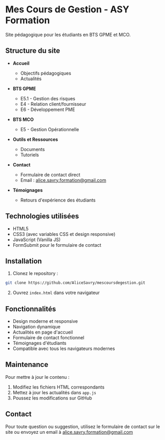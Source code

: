 # Mes Cours de Gestion - ASY Formation

Site pédagogique pour les étudiants en BTS GPME et MCO.

## Structure du site

- **Accueil**
  - Objectifs pédagogiques
  - Actualités

- **BTS GPME**
  - E5.1 - Gestion des risques
  - E4 - Relation client/fournisseur
  - E6 - Développement PME

- **BTS MCO**
  - E5 - Gestion Opérationnelle

- **Outils et Ressources**
  - Documents
  - Tutoriels

- **Contact**
  - Formulaire de contact direct
  - Email : alice.savry.formation@gmail.com

- **Témoignages**
  - Retours d'expérience des étudiants

## Technologies utilisées

- HTML5
- CSS3 (avec variables CSS et design responsive)
- JavaScript (Vanilla JS)
- FormSubmit pour le formulaire de contact

## Installation

1. Clonez le repository :
```bash
git clone https://github.com/AliceSavry/mescoursdegestion.git
```

2. Ouvrez `index.html` dans votre navigateur

## Fonctionnalités

- Design moderne et responsive
- Navigation dynamique
- Actualités en page d'accueil
- Formulaire de contact fonctionnel
- Témoignages d'étudiants
- Compatible avec tous les navigateurs modernes

## Maintenance

Pour mettre à jour le contenu :
1. Modifiez les fichiers HTML correspondants
2. Mettez à jour les actualités dans `app.js`
3. Poussez les modifications sur GitHub

## Contact

Pour toute question ou suggestion, utilisez le formulaire de contact sur le site ou envoyez un email à alice.savry.formation@gmail.com
